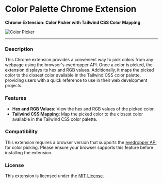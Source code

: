 # Color Palette Chrome Extension

**Chrome Extension: Color Picker with Tailwind CSS Color Mapping**

![Color Picker](assets/demo.gif)

---

### Description

This Chrome extension provides a convenient way to pick colors from any webpage using the browser's eyedropper API. Once a color is picked, the extension displays its hex and RGB values. Additionally, it maps the picked color to the closest color available in the Tailwind CSS color palette, providing users with a quick reference to use in their web development projects.

### Features

- **Hex and RGB Values**: View the hex and RGB values of the picked color.
- **Tailwind CSS Mapping**: Map the picked color to the closest color available in the Tailwind CSS color palette.

### Compatibility

This extension requires a browser version that supports the [eyedropper API](https://developer.chrome.com/docs/capabilities/web-apis/eyedropper) for color picking. Please ensure your browser supports this feature before installing the extension.

### License

This extension is licensed under the [MIT License](https://opensource.org/licenses/MIT).

